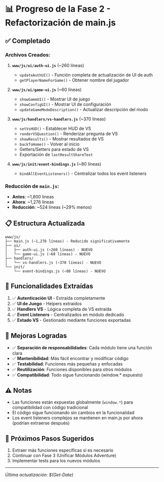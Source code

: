 # 📊 Progreso de la Fase 2 - Refactorización de main.js

## ✅ Completado

### Archivos Creados:

1. **`www/js/ui/auth-ui.js`** (~260 líneas)
   - `updateAuthUI()` - Función completa de actualización de UI de auth
   - `getPlayerNameForGame()` - Obtener nombre del jugador

2. **`www/js/ui/game-ui.js`** (~60 líneas)
   - `showGameUI()` - Mostrar UI de juego
   - `showConfigUI()` - Mostrar UI de configuración
   - `updateGameModeDescription()` - Actualizar descripción del modo

3. **`www/js/handlers/vs-handlers.js`** (~370 líneas)
   - `setVsHUD()` - Establecer HUD de VS
   - `renderVSQuestion()` - Renderizar pregunta de VS
   - `showResults()` - Mostrar resultados de VS
   - `backToHome()` - Volver al inicio
   - Getters/Setters para estado de VS
   - Exportación de `lastResultShareText`

4. **`www/js/init/event-bindings.js`** (~80 líneas)
   - `bindAllEventListeners()` - Centralizar todos los event listeners

### Reducción de `main.js`:

- **Antes**: ~1,800 líneas
- **Ahora**: ~1,276 líneas
- **Reducción**: ~524 líneas (~29% menos)

## 📋 Estructura Actualizada

```
www/js/
├── main.js (~1,276 líneas) - Reducido significativamente
├── ui/
│   ├── auth-ui.js (~260 líneas) - NUEVO
│   └── game-ui.js (~60 líneas) - NUEVO
├── handlers/
│   └── vs-handlers.js (~370 líneas) - NUEVO
└── init/
    └── event-bindings.js (~80 líneas) - NUEVO
```

## 🔄 Funcionalidades Extraídas

1. ✅ **Autenticación UI** - Extraída completamente
2. ✅ **UI de Juego** - Helpers extraídos
3. ✅ **Handlers VS** - Lógica completa de VS extraída
4. ✅ **Event Listeners** - Centralizados en módulo dedicado
5. ✅ **Estado VS** - Gestionado mediante funciones exportadas

## 🎯 Mejoras Logradas

- ✅ **Separación de responsabilidades**: Cada módulo tiene una función clara
- ✅ **Mantenibilidad**: Más fácil encontrar y modificar código
- ✅ **Testabilidad**: Funciones más pequeñas y enfocadas
- ✅ **Reutilización**: Funciones disponibles para otros módulos
- ✅ **Compatibilidad**: Todo sigue funcionando (window.* expuesto)

## ⚠️ Notas

- Las funciones están expuestas globalmente (`window.*`) para compatibilidad con código tradicional
- El código sigue funcionando sin cambios en la funcionalidad
- Los event listeners complejos se mantienen en main.js por ahora (podrían extraerse después)

## 📝 Próximos Pasos Sugeridos

1. Extraer más funciones específicas si es necesario
2. Continuar con Fase 3 (Unificar Módulos Adventure)
3. Implementar tests para los nuevos módulos

---

*Última actualización: $(Get-Date)*

